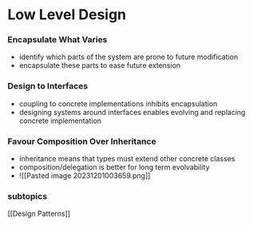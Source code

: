 # Low Level Design

### Encapsulate What Varies
- identify which parts of the system are prone to future modification
- encapsulate these parts to ease future extension

### Design to Interfaces
- coupling to concrete implementations inhibits encapsulation
- designing systems around interfaces enables evolving and replacing concrete implementation

### Favour Composition Over Inheritance
- inheritance means that types must extend other concrete classes
- composition/delegation is better for long term evolvability
- ![[Pasted image 20231201003659.png]]


### subtopics
[[Design Patterns]]